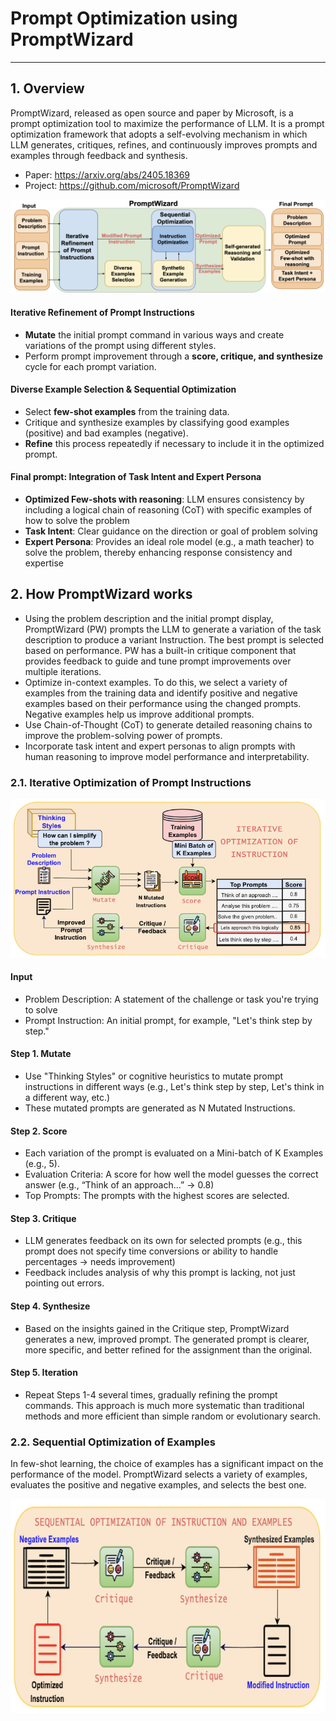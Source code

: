 # Prompt Optimization using PromptWizard
---

## 1. Overview
PromptWizard, released as open source and paper by Microsoft, is a prompt optimization tool to maximize the performance of LLM. It is a prompt optimization framework that adopts a self-evolving mechanism in which LLM generates, critiques, refines, and continuously improves prompts and examples through feedback and synthesis.

- Paper: https://arxiv.org/abs/2405.18369
- Project: https://github.com/microsoft/PromptWizard

![overview](./images/fig1.png)

#### Iterative Refinement of Prompt Instructions
- **Mutate** the initial prompt command in various ways and create variations of the prompt using different styles.
- Perform prompt improvement through a **score, critique, and synthesize** cycle for each prompt variation.

#### Diverse Example Selection & Sequential Optimization
- Select **few-shot examples** from the training data.
- Critique and synthesize examples by classifying good examples (positive) and bad examples (negative).
- **Refine** this process repeatedly if necessary to include it in the optimized prompt.

#### Final prompt: Integration of Task Intent and Expert Persona
- **Optimized Few-shots with reasoning**: LLM ensures consistency by including a logical chain of reasoning (CoT) with specific examples of how to solve the problem
- **Task Intent**: Clear guidance on the direction or goal of problem solving
- **Expert Persona**: Provides an ideal role model (e.g., a math teacher) to solve the problem, thereby enhancing response consistency and expertise

## 2. How PromptWizard works
- Using the problem description and the initial prompt display, PromptWizard (PW) prompts the LLM to generate a variation of the task description to produce a variant Instruction. The best prompt is selected based on performance. PW has a built-in critique component that provides feedback to guide and tune prompt improvements over multiple iterations.
- Optimize in-context examples. To do this, we select a variety of examples from the training data and identify positive and negative examples based on their performance using the changed prompts. Negative examples help us improve additional prompts.
- Use Chain-of-Thought (CoT) to generate detailed reasoning chains to improve the problem-solving power of prompts.
- Incorporate task intent and expert personas to align prompts with human reasoning to improve model performance and interpretability.

### 2.1. Iterative Optimization of Prompt Instructions
![fig2](./images/fig2.png)

#### Input
- Problem Description: A statement of the challenge or task you're trying to solve
- Prompt Instruction: An initial prompt, for example, "Let's think step by step."

#### Step 1. Mutate
- Use "Thinking Styles" or cognitive heuristics to mutate prompt instructions in different ways (e.g., Let's think step by step, Let's think in a different way, etc.)
- These mutated prompts are generated as N Mutated Instructions.

#### Step 2. Score
- Each variation of the prompt is evaluated on a Mini-batch of K Examples (e.g., 5).
- Evaluation Criteria: A score for how well the model guesses the correct answer (e.g., “Think of an approach...” → 0.8)
- Top Prompts: The prompts with the highest scores are selected.

#### Step 3. Critique
- LLM generates feedback on its own for selected prompts (e.g., this prompt does not specify time conversions or ability to handle percentages → needs improvement)
- Feedback includes analysis of why this prompt is lacking, not just pointing out errors.

#### Step 4. Synthesize
- Based on the insights gained in the Critique step, PromptWizard generates a new, improved prompt. The generated prompt is clearer, more specific, and better refined for the assignment than the original.

#### Step 5. Iteration
- Repeat Steps 1-4 several times, gradually refining the prompt commands. This approach is much more systematic than traditional methods and more efficient than simple random or evolutionary search.

### 2.2. Sequential Optimization of Examples

In few-shot learning, the choice of examples has a significant impact on the performance of the model. PromptWizard selects a variety of examples, evaluates the positive and negative examples, and selects the best one.

![fig3](./images/fig3.png)
